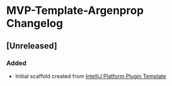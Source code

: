 <!-- Keep a Changelog guide -> https://keepachangelog.com -->

# MVP-Template-Argenprop Changelog

## [Unreleased]
### Added
- Initial scaffold created from [IntelliJ Platform Plugin Template](https://github.com/JetBrains/intellij-platform-plugin-template)
